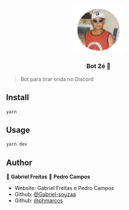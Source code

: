 <div align="center">
	 <img alt="Zé" align="center" src="./public/img/ze.png" width="140px">
</div>

<div align="center">
  <h3>
    Bot Zé 👋
  </h3>
</div>

> Bot para tirar onda no Discord

## Install

```sh
yarn
```

## Usage

```sh
yarn dev
```

## Author

👤 **Gabriel Freitas**
👤 **Pedro Campos**

* Website: Gabriel Freitas e Pedro Campos
* Github: [@Gabriel-souzaa](https://github.com/Gabriel-souzaa)
* Github: [@phmarcos](https://github.com/phmarcos)

